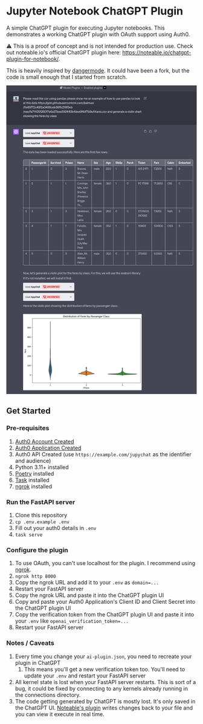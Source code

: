 # Jupyter Notebook ChatGPT Plugin

A simple ChatGPT plugin for executing Jupyter notebooks. This demonstrates a
working ChatGPT plugin with OAuth support using Auth0.

:warning: This is a proof of concept and is not intended for production use.
Check out noteable.io's official ChatGPT plugin here:
https://noteable.io/chatgpt-plugin-for-notebook/.

This is heavily inspired by [dangermode](https://github.com/rgbkrk/dangermode).
It could have been a fork, but the code is small enough that I started from scratch.

![example](.github/assets/example.png)

## Get Started

### Pre-requisites

1. [Auth0 Account Created](docs/Auth0.md#create-an-auth0-account)
2. [Auth0 Application Created](docs/Auth0.md#create-an-auth0-application)
3. Auth0 API Created (use `https://example.com/jupychat` as the identifier and audience)
4. Python 3.11+ installed
5. [Poetry](https://python-poetry.org/) installed
6. [Task](https://taskfile.dev/) installed
7. [ngrok](https://ngrok.com) installed

### Run the FastAPI server

1. Clone this repository
2. `cp .env.example .env`
3. Fill out your auth0 details in `.env`
4. `task serve`

### Configure the plugin

1. To use OAuth, you can't use localhost for the plugin. I recommend using [ngrok](https://ngrok.com).
2. `ngrok http 8000`
3. Copy the ngrok URL and add it to your `.env` as `domain=...`
4. Restart your FastAPI server
5. Copy the ngrok URL and paste it into the ChatGPT plugin UI
6. Copy and paste your Auth0 Application's Client ID and Client Secret into the ChatGPT plugin UI
7. Copy the verification token from the ChatGPT plugin UI and paste it into your `.env` like `openai_verification_token=...`
8. Restart your FastAPI server

### Notes / Caveats

1. Every time you change your `ai-plugin.json`, you need to recreate your plugin in ChatGPT
   1. This means you'll get a new verification token too. You'll need to update your `.env` and restart your FastAPI server
2. All kernel state is lost when your FastAPI server restarts. This is sort of a bug, it could be fixed by connecting to any kernels already running in the connections directory.
3. The code getting generated by ChatGPT is mostly lost. It's only saved in the ChatGPT UI. [Noteable's plugin](https://noteable.io/chatgpt-plugin-for-notebook/) writes changes back to your file and you can view it execute in real time.
